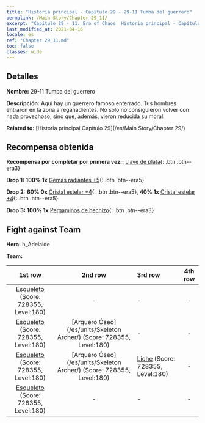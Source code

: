 ```yaml
---
title: "Historia principal - Capítulo 29 - 29-11 Tumba del guerrero"
permalink: /Main Story/Chapter 29_11/
excerpt: "Capítulo 29 - 11. Era of Chaos  Historia principal - Capítulo 29_11. 29-11 Tumba del guerrero"
last_modified_at: 2021-04-16
locale: es
ref: "Chapter 29_11.md"
toc: false
classes: wide
---
```


## Detalles

 **Nombre:** 29-11 Tumba del guerrero

 **Descripción:** Aquí hay un guerrero famoso enterrado. Tus hombres entraron en la zona a regañadientes. No solo no consiguieron volver con nada provechoso, sino que, además, vieron reducida su moral.

 **Related to:** [Historia principal Capítulo 29](/es/Main Story/Chapter 29/)

## Recompensa obtenida

 **Recompensa por completar por primera vez::** [Llave de plata](/es/Items/con_693/){: .btn .btn--era3}

 **Drop 1:** **100% 1x** [Gemas radiantes +5](/es/Items/mat_100/){: .btn .btn--era5}

 **Drop 2:** **60% 0x** [Cristal estelar +4](/es/Items/mat_94/){: .btn .btn--era5}, **40% 1x** [Cristal estelar +4](/es/Items/mat_94/){: .btn .btn--era5}

 **Drop 3:** **100% 1x** [Pergaminos de hechizo](/es/Items/con_694/){: .btn .btn--era3}


## Fight against Team
 **Hero:** h_Adelaide

 **Team:**


  | 1st row | 2nd row | 3rd row | 4th row |
  |:----:|:----:|:----|:----:|
  | [Esqueleto](/es/units/Skeleton/) (Score: 728355, Level:180)  | - | - | - |
  | [Esqueleto](/es/units/Skeleton/) (Score: 728355, Level:180)  | [Arquero Óseo](/es/units/Skeleton Archer/) (Score: 728355, Level:180)  | - | - |
  | [Esqueleto](/es/units/Skeleton/) (Score: 728355, Level:180)  | [Arquero Óseo](/es/units/Skeleton Archer/) (Score: 728355, Level:180)  | [Liche](/es/units/Lich/) (Score: 728355, Level:180)  | - |
  | [Esqueleto](/es/units/Skeleton/) (Score: 728355, Level:180)  | - | - | - |


